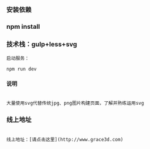 ### 安装依赖

### npm install

### 技术栈：gulp+less+svg

```
启动服务：

npm run dev

```


#### 说明

```

大量使用svg代替传统jpg、png图片构建页面，了解并熟练运用svg

```

### 线上地址

```

线上地址：[请点击这里](http://www.grace3d.com)

```
